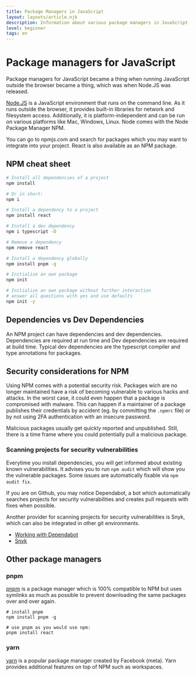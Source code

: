 ```yaml
---
title: Package Managers in JavaScript
layout: layouts/article.njk
description: Information about various package managers in JavaScript
level: beginner
tags: en
---
```


# Package managers for JavaScript

Package managers for JavaScript became a thing when running JavaScript outside the browser became a thing, which was when Node.JS was released.

[Node.JS](https://nodejs.org) is a JavaScript environment that runs on the command line. As it runs outside the browser, it provides built-in libraries for network and filesystem access. Additionally, it is platform-independent and can be run on various platforms like Mac, Windows, Linux. Node comes with the Node Package Manager NPM.

You can go to npmjs.com and search for packages which you may want to integrate into your project. React is also available as an NPM package.

## NPM cheat sheet

```sh
# Install all dependencies of a project
npm install

# Or in short:
npm i

# Install a dependency to a project
npm install react

# Install a dev dependency
npm i typescript -D

# Remove a dependency
npm remove react

# Install a dependency globally
npm install pnpm -g

# Initialize an own package
npm init

# Initialize an own package without further interaction
# answer all questions with yes and use defaults
npm init -y
```

## Dependencies vs Dev Dependencies

An NPM project can have dependencies and dev dependencies. Dependencies are required at run time and Dev dependencies are required at build time. Typical dev dependencies are the typescript compiler and type annotations for packages.

## Security considerations for NPM

Using NPM comes with a potential security risk. Packages wich are no longer maintained have a risk of becoming vulnerable to various hacks and attacks. In the worst case, it could even happen that a package is compromised with malware. This can happen if a maintainer of a package publishes their credentials by accident (eg. by committing the `.npmrc` file) or by not using 2FA authentication with an insecure password.

Malicious packages usually get quickly reported and unpublished. Still, there is a time frame where you could potentially pull a malicious package.

### Scanning projects for security vulnerabilities

Everytime you install dependencies, you will get informed about existing known vulnerabilities. It advises you to run `npm audit` which will show you the vulnerable packages. Some issues are automatically fixable via `npm audit fix`.

If you are on Github, you may notice Dependabot, a bot which automatically searches projects for security vulnerabilities and creates pull requests with fixes when possible.

Another provider for scanning projects for security vulnerabilities is Snyk, which can also be integrated in other git environments.

- [Working with Dependabot](https://docs.github.com/en/code-security/dependabot/working-with-dependabot/)
- [Snyk](https://snyk.io)

## Other package managers

### pnpm

[pnpm](https://pnpm.io) is a package manager which is 100% compatible to NPM but uses symlinks as much as possible to prevent downloading the same packages over and over again.

```
# install pnpm 
npm install pnpm -g

# use pnpm as you would use npm:
pnpm install react
```

### yarn

[yarn](https://yarnpkg.com) is a popular package manager created by Facebook (meta). Yarn provides additional features on top of NPM such as workspaces.
